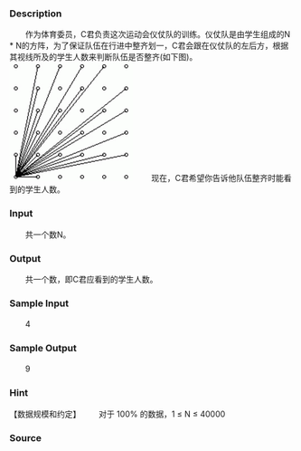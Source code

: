 
### Description
　　作为体育委员，C君负责这次运动会仪仗队的训练。仪仗队是由学生组成的N * N的方阵，为了保证队伍在行进中整齐划一，C君会跟在仪仗队的左后方，根据其视线所及的学生人数来判断队伍是否整齐(如下图)。 　　 ![](/JudgeOnline/images/2190.jpg) 　　现在，C君希望你告诉他队伍整齐时能看到的学生人数。
### Input
　　共一个数N。
### Output
　　共一个数，即C君应看到的学生人数。
### Sample Input
　　4


### Sample Output
　　9



### Hint
【数据规模和约定】 　　对于 100% 的数据，1 ≤ N ≤ 40000
### Source
